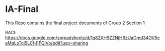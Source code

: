 # IA-Final

This Repo contains the final project documents of Group 2 Section 1

RACI: https://docs.google.com/spreadsheets/d/1q82XH9ZZNjH6zUaGmd34OV5eaMqLsToi5L0f-FFQlVo/edit?usp=sharing
